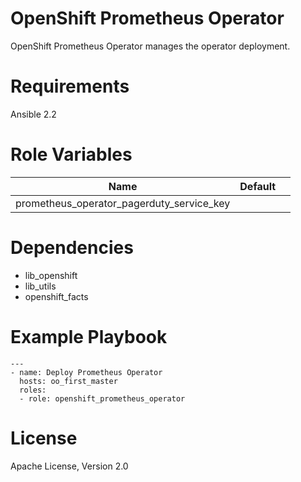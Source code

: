 # OpenShift Prometheus Operator

OpenShift Prometheus Operator manages the operator deployment.

# Requirements

Ansible 2.2

# Role Variables

| Name                                      | Default                |                  |
|-------------------------------------------|------------------------|------------------|
| prometheus_operator_pagerduty_service_key |                        |                  |

# Dependencies

- lib_openshift
- lib_utils
- openshift_facts

# Example Playbook

```
---
- name: Deploy Prometheus Operator
  hosts: oo_first_master
  roles:
  - role: openshift_prometheus_operator
```

# License

Apache License, Version 2.0
